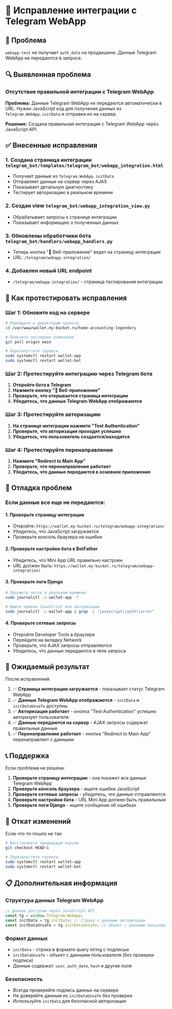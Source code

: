 # 🔧 Исправление интеграции с Telegram WebApp

## 🎯 Проблема
`webapp-test` не получает `auth_data` на продакшене. Данные Telegram WebApp не передаются в запросе.

## 🔍 Выявленная проблема

### Отсутствие правильной интеграции с Telegram WebApp
**Проблема:** Данные Telegram WebApp не передаются автоматически в URL. Нужен JavaScript код для получения данных из `Telegram.WebApp.initData` и отправки их на сервер.

**Решение:** Создана правильная интеграция с Telegram WebApp через JavaScript API.

## ✅ Внесенные исправления

### 1. Создана страница интеграции `telegram_bot/templates/telegram_bot/webapp_integration.html`
- Получает данные из `Telegram.WebApp.initData`
- Отправляет данные на сервер через AJAX
- Показывает детальную диагностику
- Тестирует авторизацию в реальном времени

### 2. Создан view `telegram_bot/webapp_integration_view.py`
- Обрабатывает запросы к странице интеграции
- Показывает информацию о полученных данных

### 3. Обновлены обработчики бота `telegram_bot/handlers/webapp_handlers.py`
- Теперь кнопка "📱 Веб-приложение" ведет на страницу интеграции
- URL: `/telegram/webapp-integration/`

### 4. Добавлен новый URL endpoint
- `/telegram/webapp-integration/` - страница тестирования интеграции

## 🚀 Как протестировать исправления

### Шаг 1: Обновите код на сервере
```bash
# Перейдите в директорию проекта
cd /var/www/wallet.my-bucket.ru/home-accounting-legendary

# Получите последние изменения
git pull origin main

# Перезапустите сервисы
sudo systemctl restart wallet-app
sudo systemctl restart wallet-bot
```

### Шаг 2: Протестируйте интеграцию через Telegram бота
1. **Откройте бота в Telegram**
2. **Нажмите кнопку "📱 Веб-приложение"**
3. **Проверьте, что открывается страница интеграции**
4. **Убедитесь, что данные Telegram WebApp отображаются**

### Шаг 3: Протестируйте авторизацию
1. **На странице интеграции нажмите "Test Authentication"**
2. **Проверьте, что авторизация проходит успешно**
3. **Убедитесь, что пользователь создается/находится**

### Шаг 4: Протестируйте перенаправление
1. **Нажмите "Redirect to Main App"**
2. **Проверьте, что перенаправление работает**
3. **Убедитесь, что данные передаются в основное приложение**

## 🔧 Отладка проблем

### Если данные все еще не передаются:

#### 1. Проверьте страницу интеграции
- Откройте: `https://wallet.my-bucket.ru/telegram/webapp-integration/`
- Убедитесь, что JavaScript загружается
- Проверьте консоль браузера на ошибки

#### 2. Проверьте настройки бота в BotFather
- Убедитесь, что Mini App URL правильно настроен
- URL должен быть: `https://wallet.my-bucket.ru/telegram/webapp-integration/`

#### 3. Проверьте логи Django
```bash
# Просмотр логов в реальном времени
sudo journalctl -u wallet-app -f

# Ищите ошибки JavaScript или авторизации
sudo journalctl -u wallet-app | grep -i "javascript\|auth\|error"
```

#### 4. Проверьте сетевые запросы
- Откройте Developer Tools в браузере
- Перейдите на вкладку Network
- Проверьте, что AJAX запросы отправляются
- Убедитесь, что данные передаются в теле запроса

## 🎯 Ожидаемый результат

После исправлений:

1. ✅ **Страница интеграции загружается** - показывает статус Telegram WebApp
2. ✅ **Данные Telegram WebApp отображаются** - `initData` и `initDataUnsafe` доступны
3. ✅ **Авторизация работает** - кнопка "Test Authentication" успешно авторизует пользователя
4. ✅ **Данные передаются на сервер** - AJAX запросы содержат правильные данные
5. ✅ **Перенаправление работает** - кнопка "Redirect to Main App" перенаправляет с данными

## 📞 Поддержка

Если проблема не решена:

1. **Проверьте страницу интеграции** - она покажет все данные Telegram WebApp
2. **Проверьте консоль браузера** - ищите ошибки JavaScript
3. **Проверьте сетевые запросы** - убедитесь, что данные отправляются
4. **Проверьте настройки бота** - URL Mini App должен быть правильным
5. **Проверьте логи Django** - ищите сообщения об ошибках

## 🔄 Откат изменений

Если что-то пошло не так:

```bash
# Восстановите предыдущую версию
git checkout HEAD~1

# Перезапустите сервисы
sudo systemctl restart wallet-app
sudo systemctl restart wallet-bot
```

## 📋 Дополнительная информация

### Структура данных Telegram WebApp
```javascript
// Данные доступны через JavaScript API
const tg = window.Telegram.WebApp;
const initData = tg.initData; // Строка с данными авторизации
const initDataUnsafe = tg.initDataUnsafe; // Объект с данными пользователя
```

### Формат данных
- `initData` - строка в формате query string с подписью
- `initDataUnsafe` - объект с данными пользователя (без проверки подписи)
- Данные содержат: `user`, `auth_date`, `hash` и другие поля

### Безопасность
- Всегда проверяйте подпись данных на сервере
- Не доверяйте данным из `initDataUnsafe` без проверки
- Используйте `initData` для безопасной авторизации
